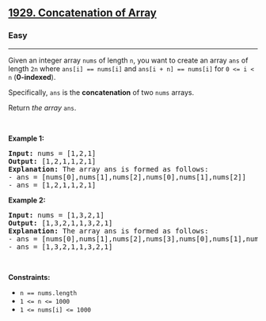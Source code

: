 <h2><a href="https://leetcode.com/problems/concatenation-of-array/">1929. Concatenation of Array</a></h2><h3>Easy</h3><hr><div style="user-select: auto;"><p style="user-select: auto;">Given an integer array <code style="user-select: auto;">nums</code> of length <code style="user-select: auto;">n</code>, you want to create an array <code style="user-select: auto;">ans</code> of length <code style="user-select: auto;">2n</code> where <code style="user-select: auto;">ans[i] == nums[i]</code> and <code style="user-select: auto;">ans[i + n] == nums[i]</code> for <code style="user-select: auto;">0 &lt;= i &lt; n</code> (<strong style="user-select: auto;">0-indexed</strong>).</p>

<p style="user-select: auto;">Specifically, <code style="user-select: auto;">ans</code> is the <strong style="user-select: auto;">concatenation</strong> of two <code style="user-select: auto;">nums</code> arrays.</p>

<p style="user-select: auto;">Return <em style="user-select: auto;">the array </em><code style="user-select: auto;">ans</code>.</p>

<p style="user-select: auto;">&nbsp;</p>
<p style="user-select: auto;"><strong class="example" style="user-select: auto;">Example 1:</strong></p>

<pre style="user-select: auto;"><strong style="user-select: auto;">Input:</strong> nums = [1,2,1]
<strong style="user-select: auto;">Output:</strong> [1,2,1,1,2,1]
<strong style="user-select: auto;">Explanation:</strong> The array ans is formed as follows:
- ans = [nums[0],nums[1],nums[2],nums[0],nums[1],nums[2]]
- ans = [1,2,1,1,2,1]</pre>

<p style="user-select: auto;"><strong class="example" style="user-select: auto;">Example 2:</strong></p>

<pre style="user-select: auto;"><strong style="user-select: auto;">Input:</strong> nums = [1,3,2,1]
<strong style="user-select: auto;">Output:</strong> [1,3,2,1,1,3,2,1]
<strong style="user-select: auto;">Explanation:</strong> The array ans is formed as follows:
- ans = [nums[0],nums[1],nums[2],nums[3],nums[0],nums[1],nums[2],nums[3]]
- ans = [1,3,2,1,1,3,2,1]
</pre>

<p style="user-select: auto;">&nbsp;</p>
<p style="user-select: auto;"><strong style="user-select: auto;">Constraints:</strong></p>

<ul style="user-select: auto;">
	<li style="user-select: auto;"><code style="user-select: auto;">n == nums.length</code></li>
	<li style="user-select: auto;"><code style="user-select: auto;">1 &lt;= n &lt;= 1000</code></li>
	<li style="user-select: auto;"><code style="user-select: auto;">1 &lt;= nums[i] &lt;= 1000</code></li>
</ul>
</div>